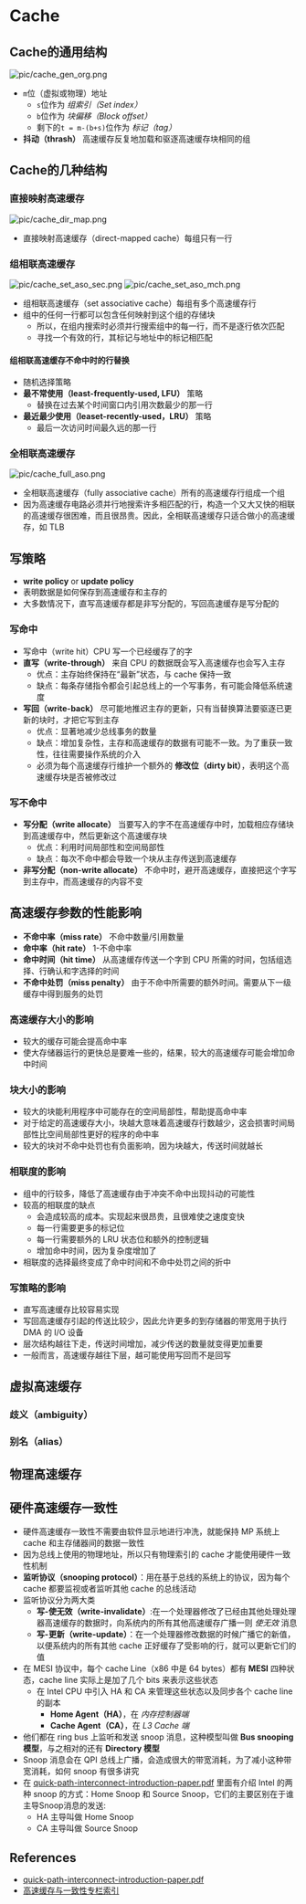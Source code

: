 # Cache

## Cache的通用结构

![pic/cache_gen_org.png](pic/cache_gen_org.png)

* `m`位（虚拟或物理）地址
  * `s`位作为 *组索引（Set index）*
  * `b`位作为 *块偏移（Block offset）*
  * 剩下的`t = m-(b+s)`位作为 *标记（tag）*
* **抖动（thrash）** 高速缓存反复地加载和驱逐高速缓存块相同的组

## Cache的几种结构

### 直接映射高速缓存

![pic/cache_dir_map.png](pic/cache_dir_map.png)

* 直接映射高速缓存（direct-mapped cache）每组只有一行

### 组相联高速缓存

![pic/cache_set_aso_sec.png](pic/cache_set_aso_sec.png)
![pic/cache_set_aso_mch.png](pic/cache_set_aso_mch.png)

* 组相联高速缓存（set associative cache）每组有多个高速缓存行
* 组中的任何一行都可以包含任何映射到这个组的存储块
  * 所以，在组内搜索时必须并行搜索组中的每一行，而不是逐行依次匹配
  * 寻找一个有效的行，其标记与地址中的标记相匹配

#### 组相联高速缓存不命中时的行替换

* 随机选择策略
* **最不常使用（least-frequently-used, LFU）** 策略
  * 替换在过去某个时间窗口内引用次数最少的那一行
* **最近最少使用（leaset-recently-used，LRU）** 策略
  * 最后一次访问时间最久远的那一行

### 全相联高速缓存

![pic/cache_full_aso.png](pic/cache_full_aso.png)

* 全相联高速缓存（fully associative cache）所有的高速缓存行组成一个组
* 因为高速缓存电路必须并行地搜索许多相匹配的行，构造一个又大又快的相联的高速缓存很困难，而且很昂贵。因此，全相联高速缓存只适合做小的高速缓存，如 TLB

## 写策略

* **write policy** or **update policy**
* 表明数据是如何保存到高速缓存和主存的
* 大多数情况下，直写高速缓存都是非写分配的，写回高速缓存是写分配的

### 写命中

* 写命中（write hit）CPU 写一个已经缓存了的字
* **直写（write-through）** 来自 CPU 的数据既会写入高速缓存也会写入主存
  * 优点：主存始终保持在“最新”状态，与 cache 保持一致
  * 缺点：每条存储指令都会引起总线上的一个写事务，有可能会降低系统速度
* **写回（write-back）** 尽可能地推迟主存的更新，只有当替换算法要驱逐已更新的块时，才把它写到主存
  * 优点：显著地减少总线事务的数量
  * 缺点：增加复杂性，主存和高速缓存的数据有可能不一致。为了重获一致性，往往需要操作系统的介入
  * 必须为每个高速缓存行维护一个额外的 **修改位（dirty bit）**，表明这个高速缓存块是否被修改过

### 写不命中

* **写分配（write allocate）** 当要写入的字不在高速缓存中时，加载相应存储块到高速缓存中，然后更新这个高速缓存块
  * 优点：利用时间局部性和空间局部性
  * 缺点：每次不命中都会导致一个块从主存传送到高速缓存
* **非写分配（non-write allocate）** 不命中时，避开高速缓存，直接把这个字写到主存中，而高速缓存的内容不变

## 高速缓存参数的性能影响

* **不命中率（miss rate）** 不命中数量/引用数量
* **命中率（hit rate）** 1-不命中率
* **命中时间（hit time）** 从高速缓存传送一个字到 CPU 所需的时间，包括组选择、行确认和字选择的时间
* **不命中处罚（miss penalty）** 由于不命中所需要的额外时间。需要从下一级缓存中得到服务的处罚

### 高速缓存大小的影响

* 较大的缓存可能会提高命中率
* 使大存储器运行的更快总是要难一些的，结果，较大的高速缓存可能会增加命中时间

### 块大小的影响

* 较大的块能利用程序中可能存在的空间局部性，帮助提高命中率
* 对于给定的高速缓存大小，块越大意味着高速缓存行数越少，这会损害时间局部性比空间局部性更好的程序的命中率
* 较大的块对不命中处罚也有负面影响，因为块越大，传送时间就越长

### 相联度的影响

* 组中的行较多，降低了高速缓存由于冲突不命中出现抖动的可能性
* 较高的相联度的缺点
  * 会造成较高的成本。实现起来很昂贵，且很难使之速度变快
  * 每一行需要更多的标记位
  * 每一行需要额外的 LRU 状态位和额外的控制逻辑
  * 增加命中时间，因为复杂度增加了
* 相联度的选择最终变成了命中时间和不命中处罚之间的折中

### 写策略的影响

* 直写高速缓存比较容易实现
* 写回高速缓存引起的传送比较少，因此允许更多的到存储器的带宽用于执行 DMA 的 I/O 设备
* 层次结构越往下走，传送时间增加，减少传送的数量就变得更加重要
* 一般而言，高速缓存越往下层，越可能使用写回而不是回写

## 虚拟高速缓存

### 歧义（ambiguity）

### 别名（alias）

## 物理高速缓存

## 硬件高速缓存一致性

* 硬件高速缓存一致性不需要由软件显示地进行冲洗，就能保持 MP 系统上 cache 和主存储器间的数据一致性
* 因为总线上使用的物理地址，所以只有物理索引的 cache 才能使用硬件一致性机制
* **监听协议（snooping protocol）**：用在基于总线的系统上的协议，因为每个 cache 都要监视或者监听其他 cache 的总线活动
* 监听协议分为两大类
  * **写-使无效（write-invalidate）**:在一个处理器修改了已经由其他处理处理器高速缓存的数据时，向系统内的所有其他高速缓存广播一则 *使无效* 消息
  * **写-更新（write-update）**：在一个处理器修改数据的时候广播它的新值，以便系统内的所有其他 cache 正好缓存了受影响的行，就可以更新它们的值
* 在 MESI 协议中，每个 cache Line（x86 中是 64 bytes）都有 **MESI** 四种状态，cache line 实际上是加了几个 bits 来表示这些状态
  * 在 Intel CPU 中引入 HA 和 CA 来管理这些状态以及同步各个 cache line 的副本
    * **Home Agent（HA）**，在 *内存控制器端*
    * **Cache Agent（CA）**，在 *L3 Cache 端*
* 他们都在 ring bus 上监听和发送 snoop 消息，这种模型叫做 **Bus snooping 模型**，与之相对的还有 **Directory 模型**
* Snoop 消息会在 QPI 总线上广播，会造成很大的带宽消耗，为了减小这种带宽消耗，如何 snoop 有很多讲究
* 在 [quick-path-interconnect-introduction-paper.pdf](https://www.intel.ca/content/dam/doc/white-paper/quick-path-interconnect-introduction-paper.pdf) 里面有介绍 Intel 的两种 snoop 的方式：Home Snoop 和 Source Snoop，它们的主要区别在于谁主导Snoop消息的发送:
  * HA 主导叫做 Home Snoop
  * CA 主导叫做 Source Snoop

## References

- [quick-path-interconnect-introduction-paper.pdf](https://www.intel.ca/content/dam/doc/white-paper/quick-path-interconnect-introduction-paper.pdf)
- [高速缓存与一致性专栏索引](https://zhuanlan.zhihu.com/p/136300660)
